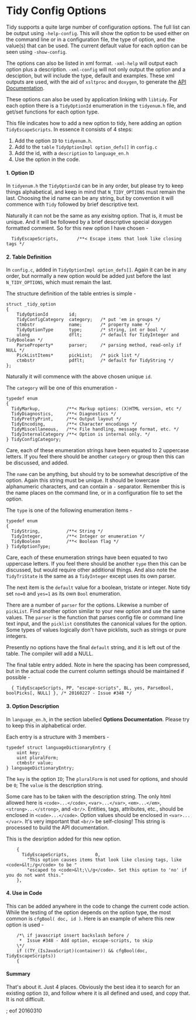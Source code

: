 # Tidy Config Options

Tidy supports a quite large number of configuration options. The full list can be output using `-help-config`. This will show the option to be used either on the command line or in a configuration file, the type of option, and the value(s) that can be used. The current default value for each option can be seen using `-show-config`.

The options can also be listed in xml format. `-xml-help` will output each option plus a description. `-xml-config` will not only output the option and a desciption, but will include the type, default and examples. These xml outputs are used, with the aid of `xsltproc` and `doxygen`, to generate the [API Documentation](http://api.html-tidy.org/).

These options can also be used by application linking with `libtidy`. For each option there is a `TidyOptionId` enumeration in the `tidyenum.h` file, and get/set functions for each option type.

This file indicates how to add a new option to tidy, here adding an option `TidyEscapeScripts`. In essence it consists of 4 steps:

 1. Add the option `ID` to `tidyenum.h`.
 2. Add to the `table` `TidyOptionImpl option_defs[]` in `config.c`
 3. Add the id, with a `description` to `language_en.h`
 4. Use the option in the code.
 
#### 1. Option ID

In `tidyenum.h` the `TidyOptionId` can be in any order, but please try to keep things alphabetical, and keep in mind that `N_TIDY_OPTIONS` must remain the last. Choosing the id name can be any string, but by convention it will commence with `Tidy` followed by brief descriptive text.

Naturally it can not be the same as any exisitng option. That is, it must be unique. And it will be followed by a brief descriptive special doxygen formatted comment. So for this new option I have chosen -

~~~
  TidyEscapeScripts,       /**< Escape items that look like closing tags */
~~~

#### 2. Table Definition

In `config.c`, added in `TidyOptionImpl option_defs[]`. Again it can be in any order, but normally a new option would be added just before the last `N_TIDY_OPTIONS`, which must remain the last.

The structure definition of the table entries is simple -

~~~
struct _tidy_option
{
    TidyOptionId        id;
    TidyConfigCategory  category;   /* put 'em in groups */
    ctmbstr             name;       /* property name */
    TidyOptionType      type;       /* string, int or bool */
    ulong               dflt;       /* default for TidyInteger and TidyBoolean */
    ParseProperty*      parser;     /* parsing method, read-only if NULL */
    PickListItems*      pickList;   /* pick list */
    ctmbstr             pdflt;      /* default for TidyString */
};
~~~

Naturally it will commence with the above chosen unique `id`.

The `category` will be one of this enumeration -

~~~
typedef enum
{
  TidyMarkup,          /**< Markup options: (X)HTML version, etc */
  TidyDiagnostics,     /**< Diagnostics */
  TidyPrettyPrint,     /**< Output layout */
  TidyEncoding,        /**< Character encodings */
  TidyMiscellaneous,   /**< File handling, message format, etc. */
  TidyInternalCategory /**< Option is internal only. */
} TidyConfigCategory;
~~~

Care, each of these enumeration strings have been equated to 2 uppercase letters. If you feel there should be another `category` or group then this can be discussed, and added.

The `name` can be anything, but should try to be somewhat descriptive of the option. Again this string must be unique. It should be lowercase alphanumeric characters, and can contain a `-` separator. Remember this is the name places on the command line, or in a configuration file to set the option.

The `type` is one of the following enumeration items -

~~~
typedef enum
{
  TidyString,          /**< String */
  TidyInteger,         /**< Integer or enumeration */
  TidyBoolean          /**< Boolean flag */
} TidyOptionType;
~~~

Care, each of these enumeration strings have been equated to two uppercase letters. If you feel there should be another `type` then this can be discussed, but would require other additional things. And also note the `TidyTriState` is the same as a `TidyInteger` except uses its own parser.

The next item is the `default` value for a boolean, tristate or integer. Note tidy set `no=0` and `yes=1` as its own `Bool` enumeration.

There are a number of `parser` for the options. Likewise a number of `pickList`. Find another option similar to your new option and use the same values. The `parser` is the function that parses config file or command line text input, and the `picklist` constitutes the canonical values for the option. Some types of values logically don't have picklists, such as strings or pure integers.

Presently no options have the final `default` string, and it is left out of the table. The compiler will add a NULL.

The final table entry added. Note in here the spacing has been compressed, but in the actual code the current column settings should be maintained if possible -

~~~
  { TidyEscapeScripts, PP, "escape-scripts", BL, yes, ParseBool, boolPicks[, NULL] }, /* 20160227 - Issue #348 */
~~~

#### 3. Option Description

In `language_en.h`, in the section labelled **Options Documentation**. Please try to keep this in alphabetical order.

Each entry is a structure with 3 members -
~~~
typedef struct languageDictionaryEntry {
    uint key;
    uint pluralForm;
    ctmbstr value;
} languageDictionaryEntry;
~~~

The `key` is the option `ID`; The `pluralForm` is not used for options, and should be `0`; The `value` is the description string.

Some care has to be taken with the description string. The only html allowed here is `<code>...</code>`, `<var>...</var>`, `<em>...</em>`, `<strong>...</strong>`, and `<br/>`. Entities, tags, attributes, etc., should be enclosed in `<code>...</code>`. Option values should be enclosed in `<var>...</var>`. It's very important that `<br/>` be self-closing! This string is processed to build the API documentation.

This is the desription added for this new option.

~~~
    {
      TidyEscapeScripts,          0,
        "This option causes items that look like closing tags, like <code>&lt;/g</code> to be "
        "escaped to <code>&lt;\\/g</code>. Set this option to 'no' if you do not want this."
    },
~~~

#### 4. Use in Code

This can be added anywhere in the code to change the current code action. While the testing of the option depends on the option type, the most common is `cfgBool( doc, id )`. Here is an example of where this new option is used -

~~~
    /*\ if javascript insert backslash before / 
     *  Issue #348 - Add option, escape-scripts, to skip
    \*/
    if ((TY_(IsJavaScript)(container)) && cfgBool(doc, TidyEscapeScripts))
    {
~~~

#### Summary

That's about it. Just 4 places. Obviously the best idea it to search for an existing option `ID`, and follow where it is all defined and used, and copy that. It is not difficult.

; eof 20160310
